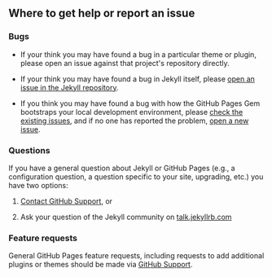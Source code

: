 ## Where to get help or report an issue

### Bugs

* If your think you may have found a bug in a particular theme or plugin, please open an issue against that project's repository directly.

* If your think you may have found a bug in Jekyll itself, please [open an issue in the Jekyll repository](https://github.com/jekyll/jekyll/issues/new).

* If you think you may have found a bug with how the GitHub Pages Gem bootstraps your local development environment, please [check the existing issues](https://github.com/github/pages-gem/issues), and if no one has reported the problem, [open a new issue](https://github.com/github/pages-gem/issues/new).

### Questions

If you have a general question about Jekyll or GitHub Pages (e.g., a configuration question, a question specific to your site, upgrading, etc.) you have two options:

1. [Contact GitHub Support](https://github.com/contact?form%5Bsubject%5D=GitHub%20Pages), or

2. Ask your question of the Jekyll community on [talk.jekyllrb.com](https://talk.jekyllrb.com/)

### Feature requests

General GitHub Pages feature requests, including requests to add additional plugins or themes should be made via [GitHub Support](https://github.com/contact?form%5Bsubject%5D=GitHub%20Pages%20Feature%20Request).
